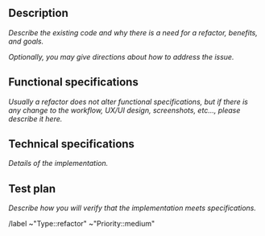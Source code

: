 ## Description

_Describe the existing code and why there is a need for a refactor, benefits, and goals._

_Optionally, you may give directions about how to address the issue._

## Functional specifications

_Usually a refactor does not alter functional specifications,_
_but if there is any change to the workflow, UX/UI design, screenshots, etc..., please describe it here._

## Technical specifications

_Details of the implementation._

## Test plan

_Describe how you will verify that the implementation meets specifications._

/label ~"Type::refactor" ~"Priority::medium"
